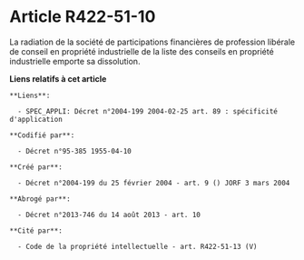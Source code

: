 # Article R422-51-10

La radiation de la société de participations financières de profession libérale de conseil en propriété industrielle de la
liste des conseils en propriété industrielle emporte sa dissolution.

**Liens relatifs à cet article**

	**Liens**:

	  - SPEC_APPLI: Décret n°2004-199 2004-02-25 art. 89 : spécificité d'application

	**Codifié par**:

	  - Décret n°95-385 1955-04-10

	**Créé par**:

	  - Décret n°2004-199 du 25 février 2004 - art. 9 () JORF 3 mars 2004

	**Abrogé par**:

	  - Décret n°2013-746 du 14 août 2013 - art. 10

	**Cité par**:

	  - Code de la propriété intellectuelle - art. R422-51-13 (V)
